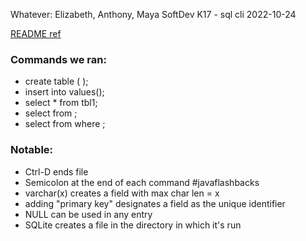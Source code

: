 Whatever: Elizabeth, Anthony, Maya
SoftDev
K17 - sql cli
2022-10-24

[README ref](https://github.com/stuy-softdev/notes-and-code/tree/main/smpl/k17-18sqlite)

### Commands we ran:
- create table <tblname>(<fieldname> <vartype>);
- insert into <tblname> values(<data>);
- select * from tbl1;
- select <fieldname> from <tablename>;
- select <fieldname> from <tablename> where <condition>;
### Notable:
- Ctrl-D ends file
- Semicolon at the end of each command #javaflashbacks
- varchar(x) creates a field with max char len = x
- adding "primary key" designates a field as the unique identifier
- NULL can be used in any entry
- SQLite creates a file in the directory in which it's run
